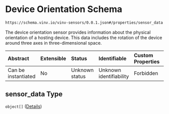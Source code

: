 # Device Orientation Schema

```txt
https://schema.vinv.io/vinv-sensors/0.0.1.json#/properties/sensor_data
```

The device orientation sensor provides information about the physical orientation of a hosting device. This data includes the rotation of the device around three axes in three-dimensional space.

| Abstract            | Extensible | Status         | Identifiable            | Custom Properties | Additional Properties | Access Restrictions | Defined In                                                                                                              |
| :------------------ | :--------- | :------------- | :---------------------- | :---------------- | :-------------------- | :------------------ | :---------------------------------------------------------------------------------------------------------------------- |
| Can be instantiated | No         | Unknown status | Unknown identifiability | Forbidden         | Allowed               | none                | [dereferenced.doc.json\*](../../../../../vinv-schemas/vinv-tree/out/0.0.1/dereferenced.doc.json "open original schema") |

## sensor\_data Type

`object[]` ([Details](dereferenced-properties-device-orientation-items.md))
